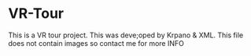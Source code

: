 # VR-Tour
This is a VR tour project. 
This was deve;oped by Krpano & XML.
This file does not contain images so contact me for more INFO
